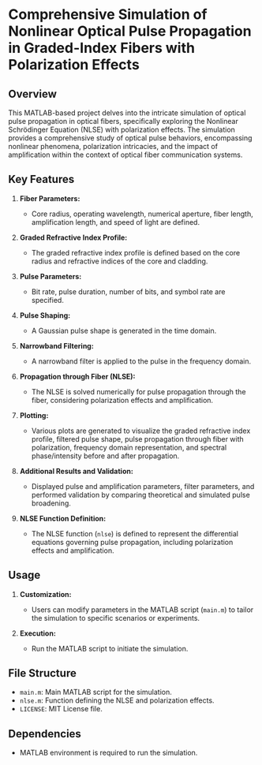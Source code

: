 # Comprehensive Simulation of Nonlinear Optical Pulse Propagation in Graded-Index Fibers with Polarization Effects

## Overview

This MATLAB-based project delves into the intricate simulation of optical pulse propagation in optical fibers, specifically exploring the Nonlinear Schrödinger Equation (NLSE) with polarization effects. The simulation provides a comprehensive study of optical pulse behaviors, encompassing nonlinear phenomena, polarization intricacies, and the impact of amplification within the context of optical fiber communication systems.

## Key Features

1. **Fiber Parameters:**
   - Core radius, operating wavelength, numerical aperture, fiber length, amplification length, and speed of light are defined.

2. **Graded Refractive Index Profile:**
   - The graded refractive index profile is defined based on the core radius and refractive indices of the core and cladding.

3. **Pulse Parameters:**
   - Bit rate, pulse duration, number of bits, and symbol rate are specified.

4. **Pulse Shaping:**
   - A Gaussian pulse shape is generated in the time domain.

5. **Narrowband Filtering:**
   - A narrowband filter is applied to the pulse in the frequency domain.

6. **Propagation through Fiber (NLSE):**
   - The NLSE is solved numerically for pulse propagation through the fiber, considering polarization effects and amplification.

7. **Plotting:**
   - Various plots are generated to visualize the graded refractive index profile, filtered pulse shape, pulse propagation through fiber with polarization, frequency domain representation, and spectral phase/intensity before and after propagation.

8. **Additional Results and Validation:**
   - Displayed pulse and amplification parameters, filter parameters, and performed validation by comparing theoretical and simulated pulse broadening.

9. **NLSE Function Definition:**
   - The NLSE function (`nlse`) is defined to represent the differential equations governing pulse propagation, including polarization effects and amplification.

## Usage

1. **Customization:**
   - Users can modify parameters in the MATLAB script (`main.m`) to tailor the simulation to specific scenarios or experiments.

2. **Execution:**
   - Run the MATLAB script to initiate the simulation.

## File Structure

- `main.m`: Main MATLAB script for the simulation.
- `nlse.m`: Function defining the NLSE and polarization effects.
- `LICENSE`: MIT License file.

## Dependencies

- MATLAB environment is required to run the simulation.
